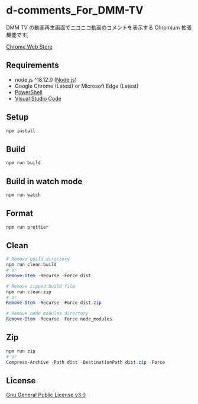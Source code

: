 # d-comments_For_DMM-TV

DMM TV の動画再生画面でニコニコ動画のコメントを表示する Chromium 拡張機能です。

[Chrome Web Store](<https://chrome.google.com/webstore/detail/d-commentsfordmm-tv/gkofaagkohbioppblcgmfdpijolpmggo>)

## Requirements

- node.js ^18.12.0 ([Node.js](https://nodejs.org/ja/))
- Google Chrome (Latest) or Microsoft Edge (Latest)
- [PowerShell](https://docs.microsoft.com/ja-jp/powershell/scripting/install/installing-powershell)
- [Visual Studio Code](https://code.visualstudio.com/)

## Setup

```PowerShell
npm install
```

## Build

```PowerShell
npm run build
```

## Build in watch mode

```PowerShell
npm run watch
```

## Format

```PowerShell
npm run prettier
```

## Clean

```PowerShell
# Remove build directory
npm run clean:build
# or
Remove-Item -Recurse -Force dist

# Remove zipped build file
npm run clean:zip
# or
Remove-Item -Recurse -Force dist.zip

# Remove node_modules directory
Remove-Item -Recurse -Force node_modules
```

## Zip

```PowerShell
npm run zip
# or
Compress-Archive -Path dist -DestinationPath dist.zip -Force
```

## License

[Gnu General Public License v3.0](LICENSE.txt)
